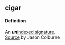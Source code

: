 ## cigar

<h4>Definition</h4><p>An <strong><em>un</em></strong><a href="indexed-signature">indexed signature</a>.<br><a href="https://github.com/WebOfTrust/cesride#terminology">Source</a> by Jason Colburne</p>

